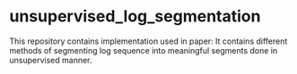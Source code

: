 # unsupervised_log_segmentation
This repository contains implementation used in paper:
It contains different methods of segmenting log sequence into meaningful segments done in unsupervised manner.
